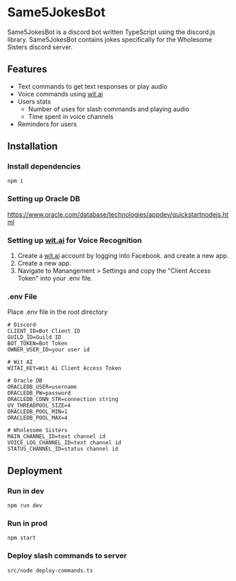 # Same5JokesBot
Same5JokesBot is a discord bot written TypeScript using the discord.js library. Same5JokesBot contains jokes specifically for the Wholesome Sisters discord server.
## Features
- Text commands to get text responses or play audio
- Voice commands using [wit.ai](https://wit.ai/)
- Users stats
  - Number of uses for slash commands and playing audio
  - Time spent in voice channels
- Reminders for users

## Installation

### Install dependencies
```shell
npm i
```

### Setting up Oracle DB
https://www.oracle.com/database/technologies/appdev/quickstartnodejs.html

### Setting up [wit.ai](https://wit.ai/) for Voice Recognition
1. Create a [wit.ai](https://wit.ai/) account by logging into Facebook. and create a new app. 
2. Create a new app.
3. Navigate to Manangement > Settings and copy the "Client Access Token" into your .env file.

### .env File
Place .env file in the root directory
```
# Discord
CLIENT_ID=Bot Client ID
GUILD_ID=Guild ID
BOT_TOKEN=Bot Token
OWNER_USER_ID=your user id

# Wit AI
WITAI_KEY=Wit Ai Client Access Token

# Oracle DB
ORACLEDB_USER=username
ORACLEDB_PW=password
ORACLEDB_CONN_STR=connection string
UV_THREADPOOL_SIZE=4
ORACLEDB_POOL_MIN=1
ORACLEDB_POOL_MAX=4

# Wholesome Sisters
MAIN_CHANNEL_ID=text channel id
VOICE_LOG_CHANNEL_ID=text channel id
STATUS_CHANNEL_ID=status channel id
```

## Deployment
### Run in dev
```shell
npm run dev
```

### Run in prod
```shell
npm start
```

### Deploy slash commands to server
```shell
src/node deploy-commands.ts
```
